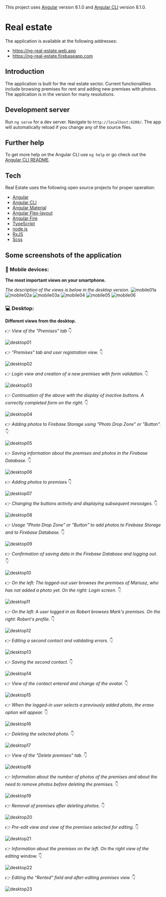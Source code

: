 This project uses [Angular](https://github.com/angular/angular) version 8.1.0 and [Angular CLI](https://github.com/angular/angular-cli) version 8.1.0.
# Real estate
The application is available at the following addresses:
* https://ng-real-estate.web.app
* https://ng-real-estate.firebaseapp.com
## Introduction
The application is built for the real estate sector. Current functionalities include browsing premises for rent and adding new premises with photos. The application is in the version for many resolutions.
## Development server
Run `ng serve` for a dev server. Navigate to `http://localhost:4200/`. The app will automatically reload if you change any of the source files.
## Further help
To get more help on the Angular CLI use `ng help` or go check out the [Angular CLI README](https://github.com/angular/angular-cli/blob/master/README.md).
## Tech
Real Estate uses the following open source projects for proper operation:
* [Angular](https://github.com/angular/angular)
* [Angular CLI](https://github.com/angular/angular-cli)
* [Angular Material](https://material.angular.io)
* [Angular Flex-layout](https://github.com/angular/flex-layout)
* [Angular Fire](https://github.com/angular/angularfire)
* [TypeScript](https://github.com/microsoft/TypeScript)
* [node.js](https://nodejs.org/en/)
* [RxJS](https://github.com/ReactiveX/rxjs)
* [Scss](https://github.com/sass)
## Some screenshots of the application
### :iphone: Mobile devices:
**The most important views on your smartphone.**  

*The description of the views is below in the desktop version.*
![mobile01a](https://user-images.githubusercontent.com/5839775/59636718-866bc180-9154-11e9-99f7-d864e9ad0b3d.jpg)
![mobile02a](https://user-images.githubusercontent.com/5839775/59637788-f24f2980-9156-11e9-8d9c-0eba307d7352.jpg)
![mobile03a](https://user-images.githubusercontent.com/5839775/59637813-fd09be80-9156-11e9-86b3-21c94a98d108.jpg)
![mobile04](https://user-images.githubusercontent.com/5839775/60545322-201d9c00-9d1b-11e9-9500-927d92192026.jpg)
![mobile05](https://user-images.githubusercontent.com/5839775/62244524-e4d8c080-b3df-11e9-9e6d-8d0cf224a335.jpg)
![mobile06](https://user-images.githubusercontent.com/5839775/65336683-1cd1d800-dbc7-11e9-909b-dda7d4d18aeb.jpg)
### :computer: Desktop: 
**Different views from the desktop.**  

:point_right: *View of the "Premises" tab* :point_down:

![desktop01](https://user-images.githubusercontent.com/5839775/59636685-676d2f80-9154-11e9-8ab2-3a8c9f1e18f3.jpg)  

:point_right: *"Premises" tab and user registration view.* :point_down:

![desktop02](https://user-images.githubusercontent.com/5839775/59637904-35a99800-9157-11e9-8975-f884a77365b0.jpg)  

:point_right: *Login view and creation of a new premises with form validation.* :point_down:

![desktop03](https://user-images.githubusercontent.com/5839775/59637905-36422e80-9157-11e9-9902-039673054ba0.jpg)  

:point_right: *Continuation of the above with the display of inactive buttons. A correctly completed form on the right.* :point_down:

![desktop04](https://user-images.githubusercontent.com/5839775/59637958-596cde00-9157-11e9-9c48-88f90775f189.jpg)  

:point_right: *Adding photos to Firebase Storage using "Photo Drop Zone" or "Button".* :point_down:

![desktop05](https://user-images.githubusercontent.com/5839775/59637959-596cde00-9157-11e9-8750-a3f442fbbd19.jpg)  

:point_right: *Saving information about the premises and photos in the Firebase Database.* :point_down:

![desktop06](https://user-images.githubusercontent.com/5839775/59637960-596cde00-9157-11e9-8541-3ef0dad1b876.jpg)  

:point_right: *Adding photos to premises* :point_down:

![desktop07](https://user-images.githubusercontent.com/5839775/59637961-596cde00-9157-11e9-90b6-97cfdfcde26b.jpg)  

:point_right: *Changing the buttons activity and displaying subsequent messages.* :point_down:

![desktop08](https://user-images.githubusercontent.com/5839775/59637962-5a057480-9157-11e9-803e-c813db345e40.jpg)  

:point_right: *Usage "Photo Drop Zone" or "Button" to add photos to Firebase Storage and to Firebase Database.* :point_down:

![desktop09](https://user-images.githubusercontent.com/5839775/59638004-7dc8ba80-9157-11e9-9ffe-b81f588d44f9.jpg)  

:point_right: *Confirmation of saving data in the Firebase Database and logging out.* :point_down:

![desktop10](https://user-images.githubusercontent.com/5839775/59638005-7dc8ba80-9157-11e9-8c4d-ce9102765ae1.jpg)  

:point_right: *On the left: The logged-out user browses the premises of Mariusz, who has not added a photo yet. On the right: Login screen.* :point_down:

![desktop11](https://user-images.githubusercontent.com/5839775/60545383-3deb0100-9d1b-11e9-9633-baee1a836697.jpg)

:point_right: *On the left: A user logged in as Robert browses Mark's premises. On the right: Robert's profile.* :point_down:

![desktop12](https://user-images.githubusercontent.com/5839775/60545419-522efe00-9d1b-11e9-9cb2-8fcab76c8b07.jpg)

:point_right: *Editing a  second contact and validating errors.* :point_down:

![desktop13](https://user-images.githubusercontent.com/5839775/60545448-6246dd80-9d1b-11e9-908b-4e445b3c2f21.jpg)

:point_right: *Saving the second contact.* :point_down:

![desktop14](https://user-images.githubusercontent.com/5839775/60545467-6f63cc80-9d1b-11e9-979d-797bbec8b11a.jpg)

:point_right: *View of the contact entered and change of the avatar.* :point_down:

![desktop15](https://user-images.githubusercontent.com/5839775/60545483-7b4f8e80-9d1b-11e9-81ae-07c221b1f614.jpg)

:point_right: *When the logged-in user selects a previously added photo, the erase option will appear.* :point_down:

![desktop16](https://user-images.githubusercontent.com/5839775/61324261-4f033a00-a812-11e9-98eb-416c0141f4a2.jpg)

:point_right: *Deleting the selected photo.* :point_down:

![desktop17](https://user-images.githubusercontent.com/5839775/61324351-807c0580-a812-11e9-911e-e0b11e10da16.jpg)

:point_right: *View of the "Delete premises" tab.* :point_down:

![desktop18](https://user-images.githubusercontent.com/5839775/62244600-0c2f8d80-b3e0-11e9-8eba-50ec78845911.jpg)

:point_right: *Information about the number of photos of the premises and about the need to remove photos before deleting the premises.* :point_down:

![desktop19](https://user-images.githubusercontent.com/5839775/62244612-1487c880-b3e0-11e9-89aa-2f9e390d38b7.jpg)

:point_right: *Removal of premises after deleting photos.* :point_down:

![desktop20](https://user-images.githubusercontent.com/5839775/62244623-194c7c80-b3e0-11e9-8538-46212f549fc3.jpg)

:point_right: *Pre-edit view and view of the premises selected for editing.* :point_down:

![desktop21](https://user-images.githubusercontent.com/5839775/65336611-fca21900-dbc6-11e9-9967-5054d6fd270e.jpg)

:point_right: *Information about the premises on the left. On the right view of the editing window.* :point_down:

![desktop22](https://user-images.githubusercontent.com/5839775/65336655-12afd980-dbc7-11e9-969c-5ef0ba8ae8b0.jpg)

:point_right: *Editing the "Rented" field and after-editing premises view.* :point_down:

![desktop23](https://user-images.githubusercontent.com/5839775/65336675-17748d80-dbc7-11e9-9fad-d9c137592ca1.jpg)
